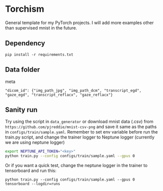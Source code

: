 # Torchism 
General template for my PyTorch projects.
I will add more examples other than supervised mnist in the future.

## Dependency 
```
pip install -r requirements.txt
```

## Data folder 
meta
```
"dicom_id": {"img_path_jpg", "img_path_dcm", "transcript_egd", "gaze_egd", "transcript_reflacx", "gaze_reflacx"}
```

## Sanity run 
Try using the script in `data_generator` or download mnist data (.csv) from `https://github.com/pjreddie/mnist-csv-png` and save it same as the paths in `configs/train/sample.yaml`. 
Remember to set env variable before run the train.py script, and change the trainer logger to Neptune logger (currently we are using neptune logger)
```bash
export NEPTUNE_API_TOKEN="<key>"
python train.py --config configs/train/sample.yaml --gpus 0
```

Or if you want a quick test, change the neptune logger in the trainer to tensorboard and run this:
```
python train.py --config configs/train/sample.yaml --gpus 0
tensorboard --logdir=runs 
```
